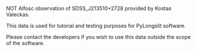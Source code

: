 NOT Alfosc observation of SDSS_J213510+2728 provided by Kostas Valeckas.

This data is used for tutorial and testing purposes for PyLongslit software.

Please contact the developers if you wish to use this data outside the scope of the software.

